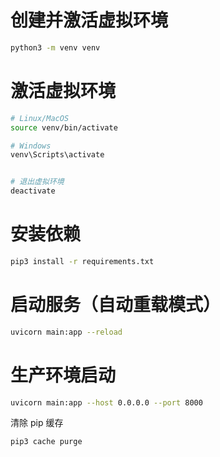 # 创建并激活虚拟环境

```bash
python3 -m venv venv
```

# 激活虚拟环境

```bash
# Linux/MacOS
source venv/bin/activate
```

```bash
# Windows
venv\Scripts\activate
```

```bash

# 退出虚拟环境
deactivate
```

# 安装依赖

```bash
pip3 install -r requirements.txt
```

# 启动服务（自动重载模式）

```bash
uvicorn main:app --reload
```

# 生产环境启动

```bash
uvicorn main:app --host 0.0.0.0 --port 8000
```

清除 pip 缓存

```bash
pip3 cache purge
```
